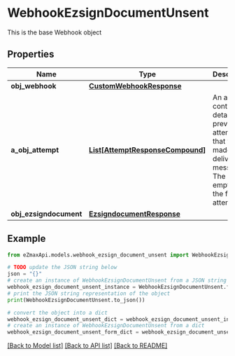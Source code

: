 # WebhookEzsignDocumentUnsent

This is the base Webhook object

## Properties

Name | Type | Description | Notes
------------ | ------------- | ------------- | -------------
**obj_webhook** | [**CustomWebhookResponse**](CustomWebhookResponse.md) |  | 
**a_obj_attempt** | [**List[AttemptResponseCompound]**](AttemptResponseCompound.md) | An array containing details of previous attempts that were made to deliver the message. The array is empty if it&#39;s the first attempt. | 
**obj_ezsigndocument** | [**EzsigndocumentResponse**](EzsigndocumentResponse.md) |  | 

## Example

```python
from eZmaxApi.models.webhook_ezsign_document_unsent import WebhookEzsignDocumentUnsent

# TODO update the JSON string below
json = "{}"
# create an instance of WebhookEzsignDocumentUnsent from a JSON string
webhook_ezsign_document_unsent_instance = WebhookEzsignDocumentUnsent.from_json(json)
# print the JSON string representation of the object
print(WebhookEzsignDocumentUnsent.to_json())

# convert the object into a dict
webhook_ezsign_document_unsent_dict = webhook_ezsign_document_unsent_instance.to_dict()
# create an instance of WebhookEzsignDocumentUnsent from a dict
webhook_ezsign_document_unsent_form_dict = webhook_ezsign_document_unsent.from_dict(webhook_ezsign_document_unsent_dict)
```
[[Back to Model list]](../README.md#documentation-for-models) [[Back to API list]](../README.md#documentation-for-api-endpoints) [[Back to README]](../README.md)



